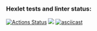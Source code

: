 ### Hexlet tests and linter status:

[![Actions Status](https://github.com/Fomintcev/qa-auto-engineer-javascript-project-44/actions/workflows/hexlet-check.yml/badge.svg)](https://github.com/Fomintcev/qa-auto-engineer-javascript-project-44/actions)
<a href="https://codeclimate.com/github/Fomintcev/qa-auto-engineer-javascript-project-44/maintainability"><img src="https://api.codeclimate.com/v1/badges/abe7bf7e3a9c086885ec/maintainability" /></a>
[![asciicast](https://asciinema.org/a/2YHRxBwgZ9cIKMtamaoxcYpag.svg)](https://asciinema.org/a/2YHRxBwgZ9cIKMtamaoxcYpag)
